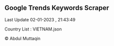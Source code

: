 

## Google Trends Keywords Scraper 
 
Last Update 02-01-2023 , 21:43:49

Country List :
VIETNAM.json



© Abdul Muttaqin 
